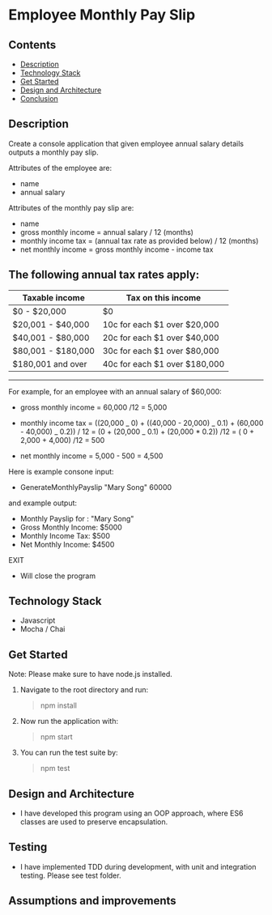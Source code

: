 # Employee Monthly Pay Slip

## Contents

- [Description](#description)
- [Technology Stack](#technology-stack)
- [Get Started](#get-started)
- [Design and Architecture](#design-and-architecture)
- [Conclusion](#conclusion)

## Description

Create a console application that given employee annual salary details outputs a monthly pay slip.

Attributes of the employee are:

- name
- annual salary

Attributes of the monthly pay slip are:

- name
- gross monthly income = annual salary / 12 (months)
- monthly income tax = (annual tax rate as provided below) / 12 (months)
- net monthly income = gross monthly income - income tax

## The following annual tax rates apply:

| Taxable income     | Tax on this income            |
| ------------------ | ----------------------------- |
| $0 - $20,000       | \$0                           |
| $20,001 - $40,000  | 10c for each $1 over $20,000  |
| $40,001 - $80,000  | 20c for each $1 over $40,000  |
| $80,001 - $180,000 | 30c for each $1 over $80,000  |
| \$180,001 and over | 40c for each $1 over $180,000 |

---

For example, for an employee with an annual salary of \$60,000:

- gross monthly income
  = 60,000 /12
  = 5,000

- monthly income tax
  = ((20,000 _ 0) + ((40,000 - 20,000) _ 0.1) + (60,000 - 40,000) _ 0.2)) / 12
  = (0 + (20,000 _ 0.1) + (20,000 \* 0.2)) /12
  = ( 0 + 2,000 + 4,000) /12
  = 500

- net monthly income
  = 5,000 - 500
  = 4,500

Here is example consone input:

- GenerateMonthlyPayslip "Mary Song" 60000

and example output:

- Monthly Payslip for : "Mary Song"
- Gross Monthly Income: \$5000
- Monthly Income Tax: \$500
- Net Monthly Income: \$4500

EXIT

- Will close the program

## Technology Stack

- Javascript
- Mocha / Chai

## Get Started

Note: Please make sure to have node.js installed.

1. Navigate to the root directory and run:

   > npm install

2. Now run the application with:

   > npm start

3. You can run the test suite by:
   > npm test

## Design and Architecture

- I have developed this program using an OOP approach, where ES6 classes are used to preserve encapsulation.

## Testing

- I have implemented TDD during development, with unit and integration testing. Please see test folder.

## Assumptions and improvements
